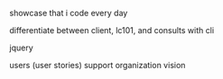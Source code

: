 showcase that i code every day

differentiate between client, lc101, and 
consults with cli

jquery

users (user stories)
support organization vision